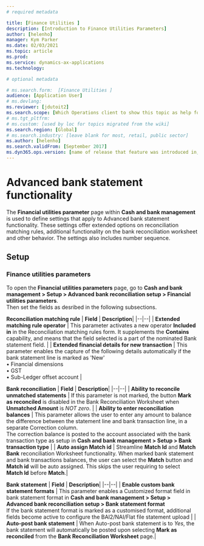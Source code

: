 ```yaml
---
# required metadata

title: [Finance Utilities ]
description: [Introduction to Finance Utilities Parameters]
author: [helenho]
manager: Kym Parker
ms.date: 02/03/2021
ms.topic: article
ms.prod: 
ms.service: dynamics-ax-applications
ms.technology: 

# optional metadata

# ms.search.form:  [Finance Utilities ]
audience: [Application User]
# ms.devlang: 
ms.reviewer: [jdutoit2]
ms.search.scope: [Which Operations client to show this topic as help for, to be set by content strategist, see list here: https://microsoft.sharepoint.com/teams/DynDoc/_layouts/15/WopiFrame.aspx?sourcedoc={23419e1c-eb64-42e9-aa9b-79875b428718}&action=edit&wd=target%28Core%20Dynamics%20AX%20CP%20requirements%2Eone%7C4CC185C0%2DEFAA%2D42CD%2D94B9%2D8F2A45E7F61A%2FVersions%20list%20for%20docs%20topics%7CC14BE630%2D5151%2D49D6%2D8305%2D554B5084593C%2F%29]
# ms.tgt_pltfrm: 
# ms.custom: [used by loc for topics migrated from the wiki]
ms.search.region: [Global]
# ms.search.industry: [leave blank for most, retail, public sector]
ms.author: [helenho]
ms.search.validFrom: [September 2017]
ms.dyn365.ops.version: [name of release that feature was introduced in, see list here: https://microsoft.sharepoint.com/teams/DynDoc/_layouts/15/WopiFrame.aspx?sourcedoc={23419e1c-eb64-42e9-aa9b-79875b428718}&action=edit&wd=target%28Core%20Dynamics%20AX%20CP%20requirements%2Eone%7C4CC185C0%2DEFAA%2D42CD%2D94B9%2D8F2A45E7F61A%2FVersions%20list%20for%20docs%20topics%7CC14BE630%2D5151%2D49D6%2D8305%2D554B5084593C%2F%29]
---
```


# Advanced bank statement functionality

The **Financial utilities parameter** page within **Cash and bank management** is used to define settings that apply to Advanced bank statement functionality. These settings offer extended options on reconciliation matching rules, additional functionality on the bank reconciliation worksheet and other behavior. The settings also includes number sequence.

## Setup
### Finance utilities parameters

To open the **Financial utilities parameters** page, go to **Cash and bank management > Setup > Advanced bank reconciliation setup > Financial utilities parameters**. <br>
Then set the fields as desribed in the following subsections.

**Reconciliation matching rule**
| **Field** | **Description**|
|--|--|
| **Extended matching rule operator** | This parameter activates a new operator **Included in** in the Reconciliation matching rules form. It supplements the **Contains** capability, and means that the field selected is a part of the nominated Bank statement field. |
| **Extended financial details for new transaction** | This parameter enables the capture of the following details automatically if the bank statement line is marked as 'New' <br> • Financial dimensions <br> • GST  <br> • Sub-Ledger offset account |

**Bank reconciliation**
| **Field** | **Description**|
|--|--|
| **Ability to reconcile unmatched statements** | If this parameter is not marked, the button **Mark as reconciled** is disabled in the Bank Reconciliation Worksheet when **Unmatched Amount** is _NOT zero_. |
| **Ability to enter reconciliation balances** | This parameter allows the user to enter any amount to balance the difference between the statement line and bank transaction line, in a separate Correction column. <br> The correction balance is posted to the account associated with the bank transaction type as setup in **Cash and bank management > Setup > Bank transaction type** |
| **Auto assign Match id** | Streamline **Match Id** and **Match Bank** reconciliation Worksheet functionality. When marked bank statement and bank transactions balances, the user can select the **Match** button and **Match id** will be auto assigned. This skips the user requiring to select **Match Id** before **Match**.|

**Bank statement**
| **Field** | **Description**|
|--|--|
| **Enable custom bank statement formats** | This parameter enables a Customized format field in bank statement format in **Cash and bank management > Setup > Advanced bank reconciliation setup > Bank statement format** <br> If the bank statement format is marked as a customised format, additional fields become active to configure the BAI2/NAI/Flat file statement upload |
| **Auto-post bank statement** | When Auto-post bank statement is to _Yes_, the bank statement will automatically be posted upon selecting **Mark as reconciled** from the **Bank Reconciliation Worksheet** page.|
